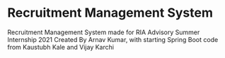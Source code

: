 # Recruitment Management System
Recruitment Management System made for RIA Advisory Summer Internship 2021
Created By Arnav Kumar, with starting Spring Boot code from Kaustubh Kale and Vijay Karchi
